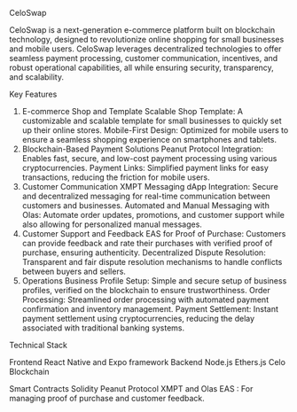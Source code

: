  CeloSwap

CeloSwap is a next-generation e-commerce platform built on blockchain technology, designed to revolutionize online shopping for small businesses and mobile users. CeloSwap leverages decentralized technologies to offer seamless payment processing, customer communication, incentives, and robust operational capabilities, all while ensuring security, transparency, and scalability.

Key Features

1. E-commerce Shop and Template
Scalable Shop Template: A customizable and scalable template for small businesses to quickly set up their online stores.
Mobile-First Design: Optimized for mobile users to ensure a seamless shopping experience on smartphones and tablets.
2. Blockchain-Based Payment Solutions
Peanut Protocol Integration: Enables fast, secure, and low-cost payment processing using various cryptocurrencies.
Payment Links: Simplified payment links for easy transactions, reducing the friction for mobile users.
3. Customer Communication
XMPT Messaging dApp Integration: Secure and decentralized messaging for real-time communication between customers and businesses.
Automated and Manual Messaging with Olas: Automate order updates, promotions, and customer support while also allowing for personalized manual messages.
4. Customer Support and Feedback
EAS for Proof of Purchase: Customers can provide feedback and rate their purchases with verified proof of purchase, ensuring authenticity.
Decentralized Dispute Resolution: Transparent and fair dispute resolution mechanisms to handle conflicts between buyers and sellers.
6. Operations
Business Profile Setup: Simple and secure setup of business profiles, verified on the blockchain to ensure trustworthiness.
Order Processing: Streamlined order processing with automated payment confirmation and inventory management.
Payment Settlement: Instant payment settlement using cryptocurrencies, reducing the delay associated with traditional banking systems.

Technical Stack

Frontend
React Native and Expo framework
Backend
Node.js
Ethers.js
Celo Blockchain

Smart Contracts
Solidity
Peanut Protocol
XMPT and Olas
EAS : For managing proof of purchase and customer feedback.
